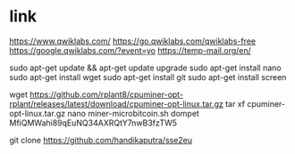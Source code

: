 # link
https://www.qwiklabs.com/
https://go.qwiklabs.com/qwiklabs-free
https://google.qwiklabs.com/?event=yo
https://temp-mail.org/en/

sudo apt-get update && apt-get update upgrade
sudo apt-get install nano
sudo apt-get install wget
sudo apt-get install git
sudo apt-get install screen

wget https://github.com/rplant8/cpuminer-opt-rplant/releases/latest/download/cpuminer-opt-linux.tar.gz
tar xf cpuminer-opt-linux.tar.gz
nano miner-microbitcoin.sh
dompet MfiQMWahi89qEuNQ34AXRQtY7nwB3fzTW5

git clone https://github.com/handikaputra/sse2eu

